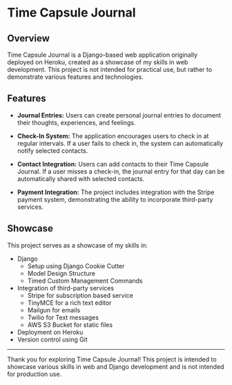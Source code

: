 # Time Capsule Journal

## Overview

Time Capsule Journal is a Django-based web application originally deployed on Heroku, created as a showcase of my skills in web development. This project is not intended for practical use, but rather to demonstrate various features and technologies.

## Features

- **Journal Entries:** Users can create personal journal entries to document their thoughts, experiences, and feelings.

- **Check-In System:** The application encourages users to check in at regular intervals. If a user fails to check in, the system can automatically notify selected contacts.

- **Contact Integration:** Users can add contacts to their Time Capsule Journal. If a user misses a check-in, the journal entry for that day can be automatically shared with selected contacts.

- **Payment Integration:** The project includes integration with the Stripe payment system, demonstrating the ability to incorporate third-party services.


## Showcase

This project serves as a showcase of my skills in:
- Django
  - Setup using Django Cookie Cutter
  - Model Design Structure
  - Timed Custom Management Commands
- Integration of third-party services
  - Stripe for subscription based service
  - TinyMCE for a rich text editor
  - Mailgun for emails
  - Twilio for Text messages
  - AWS S3 Bucket for static files
- Deployment on Heroku
- Version control using Git

---
Thank you for exploring Time Capsule Journal! This project is intended to showcase various skills in web and Django development and is not intended for production use.
